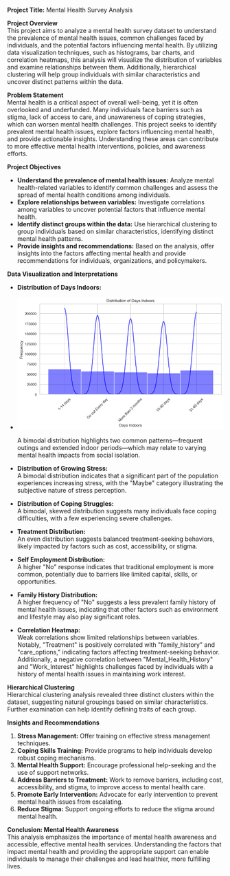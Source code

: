 **Project Title:** Mental Health Survey Analysis

**Project Overview**  
This project aims to analyze a mental health survey dataset to understand the prevalence of mental health issues, common challenges faced by individuals, and the potential factors influencing mental health. By utilizing data visualization techniques, such as histograms, bar charts, and correlation heatmaps, this analysis will visualize the distribution of variables and examine relationships between them. Additionally, hierarchical clustering will help group individuals with similar characteristics and uncover distinct patterns within the data.

**Problem Statement**  
Mental health is a critical aspect of overall well-being, yet it is often overlooked and underfunded. Many individuals face barriers such as stigma, lack of access to care, and unawareness of coping strategies, which can worsen mental health challenges. This project seeks to identify prevalent mental health issues, explore factors influencing mental health, and provide actionable insights. Understanding these areas can contribute to more effective mental health interventions, policies, and awareness efforts.

**Project Objectives**  
- **Understand the prevalence of mental health issues:** Analyze mental health-related variables to identify common challenges and assess the spread of mental health conditions among individuals.
- **Explore relationships between variables:** Investigate correlations among variables to uncover potential factors that influence mental health.
- **Identify distinct groups within the data:** Use hierarchical clustering to group individuals based on similar characteristics, identifying distinct mental health patterns.
- **Provide insights and recommendations:** Based on the analysis, offer insights into the factors affecting mental health and provide recommendations for individuals, organizations, and policymakers.

**Data Visualization and Interpretations**  
- **Distribution of Days Indoors:**

- ![Distribution of Days Indoors](https://github.com/Phenomkay/Mental-Health-Survey-Analysis/blob/b711e463078d7fe9f14a4cf7fb3464e845042042/distribution%20of%20days%20indoors.png)

  A bimodal distribution highlights two common patterns—frequent outings and extended indoor periods—which may relate to varying mental health impacts from social isolation.
  
- **Distribution of Growing Stress:**  
  A bimodal distribution indicates that a significant part of the population experiences increasing stress, with the "Maybe" category illustrating the subjective nature of stress perception.
  
- **Distribution of Coping Struggles:**  
  A bimodal, skewed distribution suggests many individuals face coping difficulties, with a few experiencing severe challenges.
  
- **Treatment Distribution:**  
  An even distribution suggests balanced treatment-seeking behaviors, likely impacted by factors such as cost, accessibility, or stigma.
  
- **Self Employment Distribution:**  
  A higher "No" response indicates that traditional employment is more common, potentially due to barriers like limited capital, skills, or opportunities.
  
- **Family History Distribution:**  
  A higher frequency of "No" suggests a less prevalent family history of mental health issues, indicating that other factors such as environment and lifestyle may also play significant roles.

- **Correlation Heatmap:**  
  Weak correlations show limited relationships between variables. Notably, "Treatment" is positively correlated with "family_history" and "care_options," indicating factors affecting treatment-seeking behavior. Additionally, a negative correlation between "Mental_Health_History" and "Work_Interest" highlights challenges faced by individuals with a history of mental health issues in maintaining work interest.

**Hierarchical Clustering**  
Hierarchical clustering analysis revealed three distinct clusters within the dataset, suggesting natural groupings based on similar characteristics. Further examination can help identify defining traits of each group.

**Insights and Recommendations**  
1. **Stress Management:** Offer training on effective stress management techniques.
2. **Coping Skills Training:** Provide programs to help individuals develop robust coping mechanisms.
3. **Mental Health Support:** Encourage professional help-seeking and the use of support networks.
4. **Address Barriers to Treatment:** Work to remove barriers, including cost, accessibility, and stigma, to improve access to mental health care.
5. **Promote Early Intervention:** Advocate for early intervention to prevent mental health issues from escalating.
6. **Reduce Stigma:** Support ongoing efforts to reduce the stigma around mental health.

**Conclusion: Mental Health Awareness**  
This analysis emphasizes the importance of mental health awareness and accessible, effective mental health services. Understanding the factors that impact mental health and providing the appropriate support can enable individuals to manage their challenges and lead healthier, more fulfilling lives.

